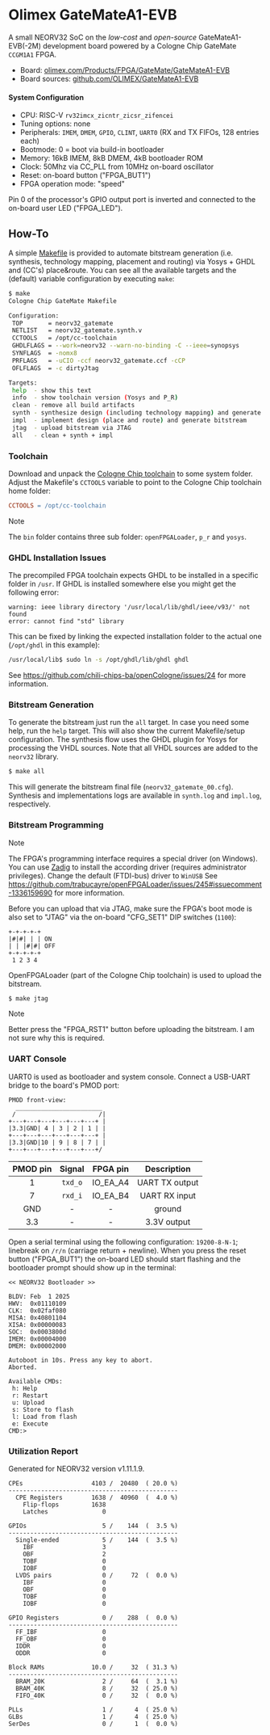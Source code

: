 # Olimex GateMateA1-EVB

A small NEORV32 SoC on the _low-cost_ and _open-source_ GateMateA1-EVB(-2M) development board
powered by a Cologne Chip GateMate `CCGM1A1` FPGA.

* Board: [olimex.com/Products/FPGA/GateMate/GateMateA1-EVB](https://www.olimex.com/Products/FPGA/GateMate/GateMateA1-EVB)
* Board sources: [github.com/OLIMEX/GateMateA1-EVB](https://github.com/OLIMEX/GateMateA1-EVB)

#### System Configuration

* CPU: RISC-V `rv32imcx_zicntr_zicsr_zifencei`
* Tuning options: none
* Peripherals: `IMEM`, `DMEM`, `GPIO`, `CLINT`, `UART0` (RX and TX FIFOs, 128 entries each)
* Bootmode: 0 = boot via build-in bootloader
* Memory: 16kB IMEM, 8kB DMEM, 4kB bootloader ROM
* Clock: 50Mhz via CC_PLL from 10MHz on-board oscillator
* Reset: on-board button ("FPGA_BUT1")
* FPGA operation mode: "speed"

Pin 0 of the processor's GPIO output port is inverted and connected to the on-board user LED ("FPGA_LED").

## How-To

A simple [Makefile](Makefile) is provided to automate bitstream generation (i.e. synthesis, technology mapping, placement and routing)
via Yosys + GHDL and (CC's) place&route. You can see all the available targets and the (default) variable configuration by executing `make`:

```bash
$ make
Cologne Chip GateMate Makefile

Configuration:
 TOP       = neorv32_gatemate
 NETLIST   = neorv32_gatemate.synth.v
 CCTOOLS   = /opt/cc-toolchain
 GHDLFLAGS = --work=neorv32 --warn-no-binding -C --ieee=synopsys
 SYNFLAGS  = -nomx8
 PRFLAGS   = -uCIO -ccf neorv32_gatemate.ccf -cCP
 OFLFLAGS  = -c dirtyJtag

Targets:
 help  - show this text
 info  - show toolchain version (Yosys and P_R)
 clean - remove all build artifacts
 synth - synthesize design (including technology mapping) and generate netlist
 impl  - implement design (place and route) and generate bitstream
 jtag  - upload bitstream via JTAG
 all   - clean + synth + impl
```

### Toolchain

Download and unpack the [Cologne Chip toolchain](https://www.colognechip.com/programmable-logic/gatemate/gatemate-download)
to some system folder. Adjust the Makefile's `CCTOOLS` variable to point to the Cologne Chip toolchain home folder:

```makefile
CCTOOLS = /opt/cc-toolchain
```

> [!NOTE]
> The `bin` folder contains three sub folder: `openFPGALoader`, `p_r` and `yosys`.

### GHDL Installation Issues

The precompiled FPGA toolchain expects GHDL to be installed in a specific folder in `/usr`. If GHDL is installed
somewhere else you might get the following error:

```
warning: ieee library directory '/usr/local/lib/ghdl/ieee/v93/' not found
error: cannot find "std" library
```

This can be fixed by linking the expected installation folder to the actual one (`/opt/ghdl` in this example):

```bash
/usr/local/lib$ sudo ln -s /opt/ghdl/lib/ghdl ghdl
```

See https://github.com/chili-chips-ba/openCologne/issues/24 for more information.

### Bitstream Generation

To generate the bitstream just run the `all` target. In case you need some help, run the `help` target.
This will also show the current Makefile/setup configuration. The synthesis flow uses the GHDL plugin for Yosys
for processing the VHDL sources. Note that all VHDL sources are added to the `neorv32` library.

```bash
$ make all
```

This will generate the bitstream final file (`neorv32_gatemate_00.cfg`).
Synthesis and implementations logs are available in `synth.log` and `impl.log`, respectively.

### Bitstream Programming

> [!NOTE]
> The FPGA's programming interface requires a special driver (on Windows). You can use [Zadig](https://zadig.akeo.ie)
to install the according driver (requires administrator privileges). Change the default (FTDI-bus) driver to
`WinUSB` See https://github.com/trabucayre/openFPGALoader/issues/245#issuecomment-1336159690 for more information.

Before you can upload that via JTAG, make sure the FPGA's boot mode is also set to "JTAG" via the on-board
"CFG_SET1" DIP switches (`1100`):

```
+-+-+-+-+
|#|#| | | ON
| | |#|#| OFF
+-+-+-+-+
 1 2 3 4
```

OpenFPGALoader (part of the Cologne Chip toolchain) is used to upload the bitstream.

```bash
$ make jtag
```

> [!NOTE]
> Better press the "FPGA_RST1" button before uploading the bitstream. I am not sure why this is required.

### UART Console

UART0 is used as bootloader and system console. Connect a USB-UART bridge to the board's PMOD port:

```
PMOD front-view:
  ________________________
 /                       /|
+---+---+---+---+---+---+ |
|3.3|GND| 4 | 3 | 2 | 1 | |
+---+---+---+---+---+---+ |
|3.3|GND|10 | 9 | 8 | 7 | |
+---+---+---+---+---+---+/
```

| PMOD pin | Signal  | FPGA pin | Description    |
|:--------:|:-------:|:--------:|:--------------:|
| 1        | `txd_o` | IO_EA_A4 | UART TX output |
| 7        | `rxd_i` | IO_EA_B4 | UART RX input  |
| GND      | -       | -        | ground         |
| 3.3      | -       | -        | 3.3V output    |

Open a serial terminal using the following configuration: `19200-8-N-1`; linebreak on `/r/n` (carriage
return + newline). When you press the reset button ("FPGA_BUT1") the on-board LED should start flashing
and the bootloader prompt should show up in the terminal:

```
<< NEORV32 Bootloader >>

BLDV: Feb  1 2025
HWV:  0x01110109
CLK:  0x02faf080
MISA: 0x40801104
XISA: 0x00000083
SOC:  0x0003800d
IMEM: 0x00004000
DMEM: 0x00002000

Autoboot in 10s. Press any key to abort.
Aborted.

Available CMDs:
 h: Help
 r: Restart
 u: Upload
 s: Store to flash
 l: Load from flash
 e: Execute
CMD:>
```

### Utilization Report

Generated for NEORV32 version v1.11.1.9.

```
CPEs                   4103 /  20480  ( 20.0 %)
-----------------------------------------------
  CPE Registers        1638 /  40960  (  4.0 %)
    Flip-flops         1638
    Latches               0

GPIOs                     5 /    144  (  3.5 %)
-----------------------------------------------
  Single-ended            5 /    144  (  3.5 %)
    IBF                   3
    OBF                   2
    TOBF                  0
    IOBF                  0
  LVDS pairs              0 /     72  (  0.0 %)
    IBF                   0
    OBF                   0
    TOBF                  0
    IOBF                  0

GPIO Registers            0 /    288  (  0.0 %)
-----------------------------------------------
  FF_IBF                  0
  FF_OBF                  0
  IDDR                    0
  ODDR                    0

Block RAMs             10.0 /     32  ( 31.3 %)
-----------------------------------------------
  BRAM_20K                2 /     64  (  3.1 %)
  BRAM_40K                8 /     32  ( 25.0 %)
  FIFO_40K                0 /     32  (  0.0 %)

PLLs                      1 /      4  ( 25.0 %)
GLBs                      1 /      4  ( 25.0 %)
SerDes                    0 /      1  (  0.0 %)
```
